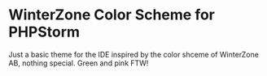 # WinterZone Color Scheme for PHPStorm

Just a basic theme for the IDE inspired by the color shceme of WinterZone AB, nothing special. Green and pink FTW!
